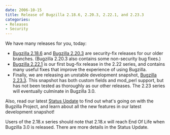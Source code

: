 ```yaml
---
date: 2006-10-15
title: Release of Bugzilla 2.18.6, 2.20.3, 2.22.1, and 2.23.3
categories:
- Releases
- Security
---
```


We have many releases for you, today:

*   [Bugzilla 2.18.6](/releases/2.18.6/) and [Bugzilla 2.20.3](/releases/2.20.3/) are security-fix releases for our older branches. (Bugzilla 2.20.3 also contains some non-security bug fixes.)
*   [Bugzilla 2.22.1](/releases/2.22.1/) is our first bug-fix release in the 2.22 series, and contains many useful fixes that improve the experience of using Bugzilla.
*   Finally, we are releasing an unstable development snapshot, [Bugzilla 2.23.3](/download/#v224). This snapshot has both custom fields and mod_perl support, but has not been tested as thoroughly as our other releases. The 2.23 series will eventually culminate in Bugzilla 3.0.

Also, read our latest [Status Update](/blog/2006/10/15/status-update) to find out what's going on with the Bugzilla Project, and learn about all the new features in our latest development snapshot!

Users of the 2.18.x series should note that 2.18.x will reach End Of Life when Bugzilla 3.0 is released. There are more details in the Status Update.

